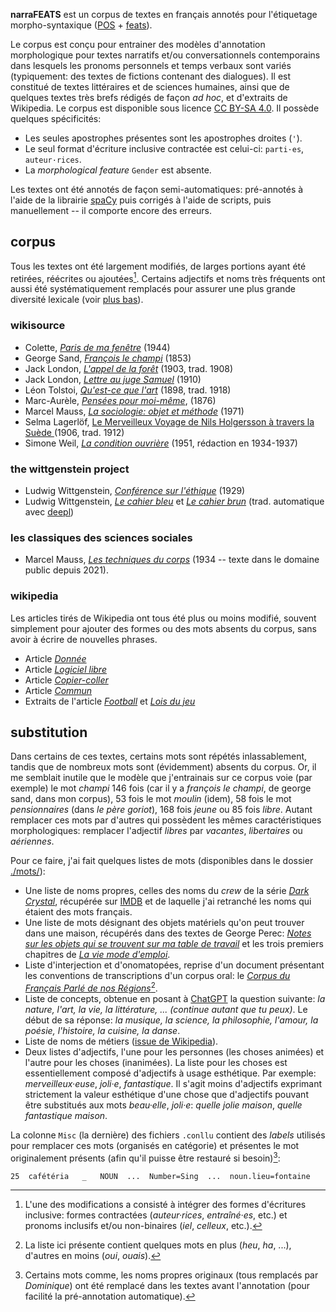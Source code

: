 __narraFEATS__ est un corpus de textes en français annotés pour l'étiquetage morpho-syntaxique ([POS](https://universaldependencies.org/u/pos/) + [feats](https://universaldependencies.org/u/feat/)).

Le corpus est conçu pour entrainer des modèles d'annotation morphologique pour textes narratifs et/ou conversationnels contemporains dans lesquels les pronoms personnels et temps verbaux sont variés (typiquement: des textes de fictions contenant des dialogues). Il est constitué de textes littéraires et de sciences humaines, ainsi que de quelques textes très brefs rédigés de façon _ad hoc_, et d'extraits de Wikipedia.
Le corpus est disponible sous licence [CC BY-SA 4.0](https://creativecommons.org/licenses/by-sa/4.0/). Il possède quelques spécificités:

- Les seules apostrophes présentes sont les apostrophes droites (`'`).
- Le seul format d'écriture inclusive contractée est celui-ci: `parti·es`, `auteur·rices`.
- La _morphological feature_ `Gender` est absente.

Les textes ont été annotés de façon semi-automatiques: pré-annotés à l'aide de la librairie [spaCy](https://spacy.io/) puis corrigés à l'aide de scripts, puis manuellement -- il comporte encore des erreurs.

corpus
------

Tous les textes ont été largement modifiés, de larges portions ayant été retirées, réécrites ou ajoutées[^3]. Certains adjectifs et noms très fréquents ont aussi été systématiquement remplacés pour assurer une plus grande diversité lexicale (voir [plus bas](#substitution)).

### wikisource

- Colette, [_Paris de ma fenêtre_](https://fr.wikisource.org/wiki/Paris_de_ma_fen%C3%AAtre) (1944)
- George Sand, [_François le champi_](https://fr.wikisource.org/wiki/Fran%C3%A7ois_le_Champi/Texte_entier) (1853)
- Jack London, [_L'appel de la forêt_](https://fr.wikisource.org/wiki/L%E2%80%99Appel_de_la_for%C3%AAt/Texte_entier) (1903, trad. 1908)
- Jack London, [_Lettre au juge Samuel_](https://fr.wikisource.org/wiki/Lettre_au_juge_de_police_Samuels) (1910)
- Léon Tolstoi, [_Qu'est-ce que l'art_](https://fr.wikisource.org/wiki/Qu%E2%80%99est-ce_que_l%E2%80%99art_%3F) (1898, trad. 1918)
- Marc-Aurèle, [_Pensées pour moi-même_](https://fr.wikisource.org/wiki/Pens%C3%A9es_pour_moi-m%C3%AAme), (1876)
- Marcel Mauss, [_La sociologie: objet et méthode_](https://fr.wikisource.org/wiki/Essais_de_sociologie/01) (1971)
- Selma Lagerlöf, [	Le Merveilleux Voyage de Nils Holgersson à travers la Suède ](https://fr.wikisource.org/wiki/Le_Merveilleux_Voyage_de_Nils_Holgersson_%C3%A0_travers_la_Su%C3%A8de) (1906, trad. 1912)
- Simone Weil, [_La condition ouvrière_](https://fr.wikisource.org/wiki/La_Condition_ouvri%C3%A8re/Texte_entier) (1951, rédaction en 1934-1937)

### the wittgenstein project

- Ludwig Wittgenstein, [_Conférence sur l'éthique_](https://www.wittgensteinproject.org/w/index.php/Une_conf%C3%A9rence_sur_l%E2%80%99Ethique) (1929)
- Ludwig Wittgenstein, [_Le cahier bleu_](https://www.wittgensteinproject.org/w/index.php/Blue_Book) et [_Le cahier brun_](https://wittgensteinproject.org/w/index.php/Brown_Book) (trad. automatique avec [deepl](https://www.deepl.com/en/translator))

### les classiques des sciences sociales

- Marcel Mauss, [_Les techniques du corps_](https://archive.wikiwix.com/cache/index2.php?url=http%3A%2F%2Fclassiques.uqac.ca%2Fclassiques%2Fmauss_marcel%2Fsocio_et_anthropo%2F6_Techniques_corps%2FTechniques_corps.html#federation=archive.wikiwix.com&tab=url) (1934 -- texte dans le domaine public depuis 2021).

### wikipedia

Les articles tirés de Wikipedia ont tous été plus ou moins modifié, souvent simplement pour ajouter des formes ou des mots absents du corpus, sans avoir à écrire de nouvelles phrases.

- Article [_Donnée_](https://fr.wikipedia.org/wiki/Donn%C3%A9e)
- Article [_Logiciel libre_](https://fr.wikipedia.org/wiki/Logiciel_libre)
- Article [_Copier-coller_](https://fr.wikipedia.org/wiki/Copier-coller)
- Article [_Commun_](https://fr.wikipedia.org/wiki/Communs)
- Extraits de l'article [_Football_](https://fr.wikipedia.org/wiki/Football) et [_Lois du jeu_](https://fr.wikipedia.org/wiki/Lois_du_jeu)

substitution
------------

Dans certains de ces textes, certains mots sont répétés inlassablement, tandis que de nombreux mots sont (évidemment) absents du corpus.
Or, il me semblait inutile que le modèle que j'entrainais sur ce corpus voie (par exemple) le mot _champi_ 146 fois (car il y a _françois le champi_, de george sand, dans mon corpus), 53 fois le mot _moulin_ (idem), 58 fois le mot _pensionnaires_ (dans _le père goriot_), 168 fois _jeune_ ou 85 fois _libre_. Autant remplacer ces mots par d'autres qui possèdent les mêmes caractéristiques morphologiques: remplacer l'adjectif _libres_ par _vacantes_, _libertaires_ ou _aériennes_.

Pour ce faire, j'ai fait quelques listes de mots (disponibles dans le dossier [./mots/](./mots/)):

- Une liste de noms propres, celles des noms du _crew_ de la série [_Dark Crystal_](https://www.netflix.com/ch-fr/title/80148535), récupérée sur [IMDB](https://www.imdb.com/title/tt6905542/fullcredits/?ref_=tt_cl_sm) et de laquelle j'ai retranché les noms qui étaient des mots français.
- Une liste de mots désignant des objets matériels qu'on peut trouver dans une maison, récupérés dans des textes de George Perec: [_Notes sur les objets qui se trouvent sur ma table de travail_](https://fr.wikipedia.org/wiki/Penser/Classer) et les trois premiers chapitres de [_La vie mode d'emploi_](https://fr.wikipedia.org/wiki/La_Vie_mode_d%27emploi).
- Liste d'interjection et d'onomatopées, reprise d'un document présentant les conventions de transcriptions d'un corpus oral: le [_Corpus du Français Parlé de nos Régions_](https://cfpr.huma-num.fr/)[^1].
- Liste de concepts, obtenue en posant à [ChatGPT](https://openai.com/index/introducing-chatgpt-and-whisper-apis/) la question suivante: _la nature, l'art, la vie, la littérature, ... (continue autant que tu peux)_. Le début de sa réponse: _la musique, la science, la philosophie, l'amour, la poésie, l'histoire, la cuisine, la danse_.
- Liste de noms de métiers ([issue de Wikipedia](https://fr.wikipedia.org/wiki/Liste_des_m%C3%A9tiers)).
- Deux listes d'adjectifs, l'une pour les personnes (les choses animées) et l'autre pour les choses (inanimées). La liste pour les choses est essentiellement composé d'adjectifs à usage esthétique. Par exemple: _merveilleux·euse_, _joli·e_, _fantastique_. Il s'agit moins d'adjectifs exprimant strictement la valeur esthétique d'une chose que d'adjectifs pouvant être substitués aux mots _beau·elle_, _joli·e_: _quelle jolie maison_, _quelle fantastique maison_.

La colonne `Misc` (la dernière) des fichiers `.conllu` contient des _labels_ utilisés pour remplacer ces mots (organisés en catégorie) et présentes le mot originalement présents (afin qu'il puisse être restauré si besoin)[^6]:

```conllu
25	cafétéria	_	NOUN  ...  Number=Sing  ...  noun.lieu=fontaine
```

[^1]: La liste ici présente contient quelques mots en plus (_heu_, _ha_, ...), d'autres en moins (_oui_, _ouais_).

[^3]: L'une des modifications a consisté à intégrer des formes d'écritures inclusive: formes contractées (_auteur·rices_, _entraîné·es_, etc.) et pronoms inclusifs et/ou non-binaires (_iel_, _celleux_, etc.).

[^6]: Certains mots comme, les noms propres originaux (tous remplacés par _Dominique_) ont été remplacé dans les textes avant l'annotation (pour facilité la pré-annotation automatique).

